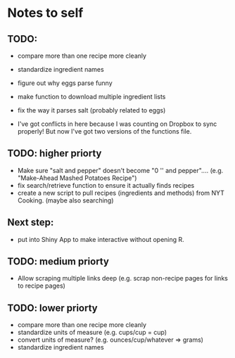 # Notes to self

## TODO:
* compare more than one recipe more cleanly
* standardize ingredient names
* figure out why eggs parse funny
* make function to download multiple ingredient lists
* fix the way it parses salt (probably related to eggs)

* I've got conflicts in here because I was counting on Dropbox to sync properly! But now I've got two versions of the functions file.



## TODO: higher priorty
* Make sure "salt and pepper" doesn't become "0 '' and pepper".... 
  (e.g. "Make-Ahead Mashed Potatoes Recipe")
* fix search/retrieve function to ensure it actually finds recipes
* create a new script to pull recipes (ingredients and methods) from NYT Cooking. (maybe also searching)
## Next step:
* put into Shiny App to make interactive without opening R.
  
## TODO: medium priorty
* Allow scraping multiple links deep (e.g. scrap non-recipe pages for
  links to recipe pages)

## TODO: lower priorty
* compare more than one recipe more cleanly
* standardize units of measure (e.g. cups/cup = cup)
* convert units of measure? (e.g. ounces/cup/whatever => grams)
* standardize ingredient names

